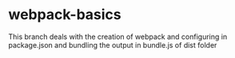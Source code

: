 # webpack-basics
This branch deals with the creation of webpack and configuring in package.json and bundling the output in bundle.js of dist folder
